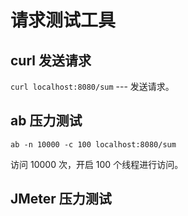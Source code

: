 # 请求测试工具

## curl 发送请求

`curl localhost:8080/sum` --- 发送请求。

## ab 压力测试

`ab -n 10000 -c 100 localhost:8080/sum`

访问 10000 次，开启 100 个线程进行访问。

## JMeter 压力测试
